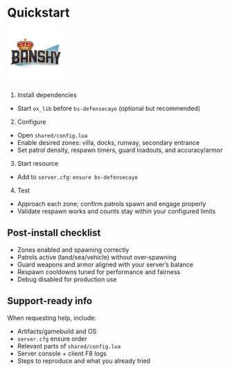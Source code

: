 # Quickstart

![Banshy](../assets/banshy128.webp)

1) Install dependencies
- Start `ox_lib` before `bs-defensecayo` (optional but recommended)

2) Configure
- Open `shared/config.lua`
- Enable desired zones: villa, docks, runway, secondary entrance
- Set patrol density, respawn timers, guard loadouts, and accuracy/armor

3) Start resource
- Add to `server.cfg`: `ensure bs-defensecayo`

4) Test
- Approach each zone; confirm patrols spawn and engage properly
- Validate respawn works and counts stay within your configured limits

## Post‑install checklist
- Zones enabled and spawning correctly
- Patrols active (land/sea/vehicle) without over‑spawning
- Guard weapons and armor aligned with your server’s balance
- Respawn cooldowns tuned for performance and fairness
- Debug disabled for production use

## Support‑ready info
When requesting help, include:
- Artifacts/gamebuild and OS
- `server.cfg` ensure order
- Relevant parts of `shared/config.lua`
- Server console + client F8 logs
- Steps to reproduce and what you already tried


